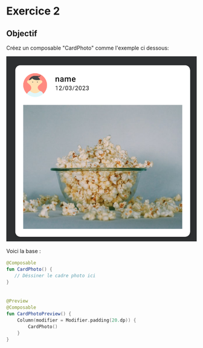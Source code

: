 # Exercice 2

## Objectif

Créez un composable "CardPhoto" comme l'exemple ci dessous:

![Objectif exercice](/level0/exercice2/img/feedItem.png)

Voici la base :

```kotlin
@Composable
fun CardPhoto() {
   // Déssiner le cadre photo ici
}


@Preview
@Composable
fun CardPhotoPreview() {
    Column(modifier = Modifier.padding(20.dp)) {
        CardPhoto()
    }
}
```
